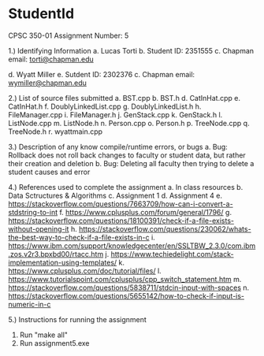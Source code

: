 # StudentId
CPSC 350-01
Assignment Number: 5

1.) Identifying Information
a. Lucas Torti
b. Student ID: 2351555
c. Chapman email: torti@chapman.edu

d. Wyatt Miller 
e. Sutdent ID: 2302376 
c. Chapman email: wymiller@chapman.edu

2.) List of source files submitted
a. BST.cpp
b. BST.h
d. CatInHat.cpp
e. CatInHat.h
f. DoublyLinkedList.cpp
g. DoublyLinkedList.h
h. FileManager.cpp
i. FileManager.h
j. GenStack.cpp
k. GenStack.h
l. ListNode.cpp
m. ListNode.h
n. Person.cpp
o. Person.h
p. TreeNode.cpp
q. TreeNode.h
r. wyattmain.cpp


3.) Description of any know compile/runtime errors, or bugs
a. Bug: Rollback does not roll back changes to faculty or student data, but rather their creation and deletion
b. Bug: Deleting all faculty then trying to delete a student causes and error

4.) References used to complete the assignment
a. In class resources
b. Data Sctructures & Algorithms
c. Assignment 1
d. Assignment 4
e. https://stackoverflow.com/questions/7663709/how-can-i-convert-a-stdstring-to-int
f. https://www.cplusplus.com/forum/general/1796/
g. https://stackoverflow.com/questions/18100391/check-if-a-file-exists-without-opening-it
h. https://stackoverflow.com/questions/230062/whats-the-best-way-to-check-if-a-file-exists-in-c
i. https://www.ibm.com/support/knowledgecenter/en/SSLTBW_2.3.0/com.ibm.zos.v2r3.bpxbd00/rtacc.htm
j. https://www.techiedelight.com/stack-implementation-using-templates/
k. https://www.cplusplus.com/doc/tutorial/files/
l. https://www.tutorialspoint.com/cplusplus/cpp_switch_statement.htm
m. https://stackoverflow.com/questions/5838711/stdcin-input-with-spaces
n. https://stackoverflow.com/questions/5655142/how-to-check-if-input-is-numeric-in-c


5.) Instructions for running the assignment
1. Run "make all"
2. Run assignment5.exe
